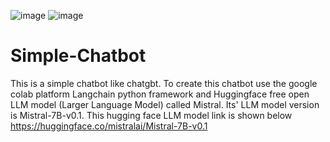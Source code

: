 ![image](https://github.com/user-attachments/assets/d7dfa969-c651-408b-8912-f7a68b4d7372)  ![image](https://github.com/user-attachments/assets/41b1ff55-7697-456e-a262-2e14481ad469)

# Simple-Chatbot
This is a simple chatbot like chatgbt. To create this chatbot use the google colab platform  Langchain python framework and  Huggingface  free open LLM model (Larger Language Model) called Mistral. Its' LLM model version is Mistral-7B-v0.1. This hugging face LLM model link is shown below
https://huggingface.co/mistralai/Mistral-7B-v0.1

